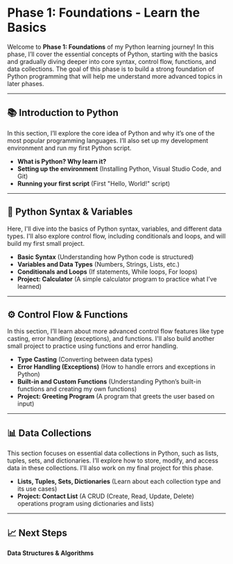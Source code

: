 # Phase 1: Foundations - Learn the Basics

Welcome to **Phase 1: Foundations** of my Python learning journey! In this phase, I’ll cover the essential concepts of Python, 
starting with the basics and gradually diving deeper into core syntax, control flow, functions, and data collections. 
The goal of this phase is to build a strong foundation of Python programming that will help me understand more advanced 
topics in later phases.

---

## 📚 **Introduction to Python**
In this section, I’ll explore the core idea of Python and why it’s one of the most popular programming languages. 
I’ll also set up my development environment and run my first Python script.

- **What is Python? Why learn it?**
- **Setting up the environment** (Installing Python, Visual Studio Code, and Git)
- **Running your first script** (First "Hello, World!" script)

---

## 📝 **Python Syntax & Variables**
Here, I'll dive into the basics of Python syntax, variables, and different data types. 
I'll also explore control flow, including conditionals and loops, and will build my first small project.

- **Basic Syntax** (Understanding how Python code is structured)
- **Variables and Data Types** (Numbers, Strings, Lists, etc.)
- **Conditionals and Loops** (If statements, While loops, For loops)
- **Project: Calculator** (A simple calculator program to practice what I’ve learned)

---

## ⚙️ **Control Flow & Functions**
In this section, I’ll learn about more advanced control flow features like type casting, error handling (exceptions), and functions.
I'll also build another small project to practice using functions and error handling.

- **Type Casting** (Converting between data types)
- **Error Handling (Exceptions)** (How to handle errors and exceptions in Python)
- **Built-in and Custom Functions** (Understanding Python’s built-in functions and creating my own functions)
- **Project: Greeting Program** (A program that greets the user based on input)

---

## 📊 **Data Collections**
This section focuses on essential data collections in Python, such as lists, tuples, sets, and dictionaries. 
I’ll explore how to store, modify, and access data in these collections. I'll also work on my final project for this phase.

- **Lists, Tuples, Sets, Dictionaries** (Learn about each collection type and its use cases)
- **Project: Contact List** (A CRUD (Create, Read, Update, Delete) operations program using dictionaries and lists)

---

## 📈 **Next Steps**
**Data Structures & Algorithms**
